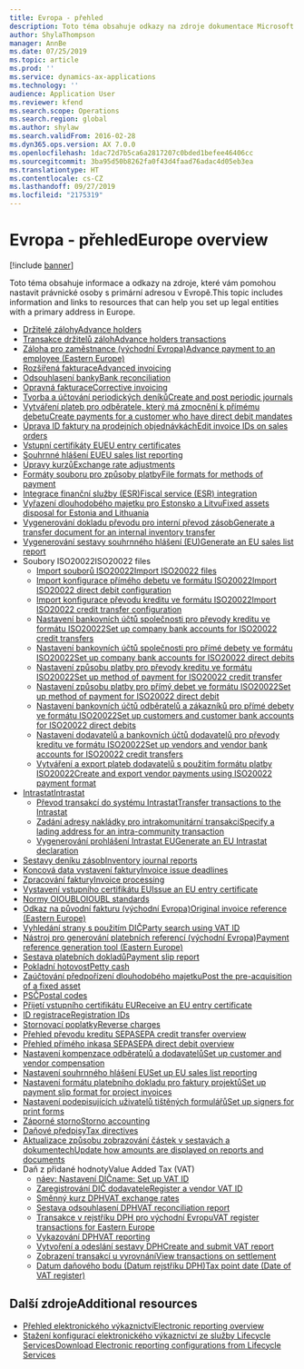 ```yaml
---
title: Evropa - přehled
description: Toto téma obsahuje odkazy na zdroje dokumentace Microsoft Dynamics 365 Finance pro Evropu.
author: ShylaThompson
manager: AnnBe
ms.date: 07/25/2019
ms.topic: article
ms.prod: ''
ms.service: dynamics-ax-applications
ms.technology: ''
audience: Application User
ms.reviewer: kfend
ms.search.scope: Operations
ms.search.region: global
ms.author: shylaw
ms.search.validFrom: 2016-02-28
ms.dyn365.ops.version: AX 7.0.0
ms.openlocfilehash: 1dac72d7b5ca6a2817207c0bded1befee46406cc
ms.sourcegitcommit: 3ba95d50b8262fa0f43d4faad76adac4d05eb3ea
ms.translationtype: HT
ms.contentlocale: cs-CZ
ms.lasthandoff: 09/27/2019
ms.locfileid: "2175319"
---
```

# <a name="europe-overview"></a><span data-ttu-id="c89f0-103">Evropa - přehled</span><span class="sxs-lookup"><span data-stu-id="c89f0-103">Europe overview</span></span>

[!include [banner](../includes/banner.md)]

<span data-ttu-id="c89f0-104">Toto téma obsahuje informace a odkazy na zdroje, které vám pomohou nastavit právnické osoby s primární adresou v Evropě.</span><span class="sxs-lookup"><span data-stu-id="c89f0-104">This topic includes information and links to resources that can help you set up legal entities with a primary address in Europe.</span></span> 

- [<span data-ttu-id="c89f0-105">Držitelé zálohy</span><span class="sxs-lookup"><span data-stu-id="c89f0-105">Advance holders</span></span>](emea-advance-holders.md)
 - [<span data-ttu-id="c89f0-106">Transakce držitelů záloh</span><span class="sxs-lookup"><span data-stu-id="c89f0-106">Advance holders transactions</span></span>](emea-advance-holders-transactions.md)
 - [<span data-ttu-id="c89f0-107">Záloha pro zaměstnance (východní Evropa)</span><span class="sxs-lookup"><span data-stu-id="c89f0-107">Advance payment to an employee (Eastern Europe)</span></span>](tasks/advance-payment-employee.md)
- [<span data-ttu-id="c89f0-108">Rozšířená fakturace</span><span class="sxs-lookup"><span data-stu-id="c89f0-108">Advanced invoicing</span></span>](emea-advance-invoice.md)
- [<span data-ttu-id="c89f0-109">Odsouhlasení banky</span><span class="sxs-lookup"><span data-stu-id="c89f0-109">Bank reconciliation</span></span>](emea-bank-reconciliation.md)
- [<span data-ttu-id="c89f0-110">Opravná fakturace</span><span class="sxs-lookup"><span data-stu-id="c89f0-110">Corrective invoicing</span></span>](emea-corrective-invoice.md)
- [<span data-ttu-id="c89f0-111">Tvorba a účtování periodických deníků</span><span class="sxs-lookup"><span data-stu-id="c89f0-111">Create and post periodic journals</span></span>](emea-create-post-periodic-journals.md)
- [<span data-ttu-id="c89f0-112">Vytváření plateb pro odběratele, který má zmocnění k přímému debetu</span><span class="sxs-lookup"><span data-stu-id="c89f0-112">Create payments for a customer who have direct debit mandates</span></span>](tasks/create-payments-customers-who-have-direct-debit-mandates.md)
- [<span data-ttu-id="c89f0-113">Úprava ID faktury na prodejních objednávkách</span><span class="sxs-lookup"><span data-stu-id="c89f0-113">Edit invoice IDs on sales orders</span></span>](emea-edit-invoice-id-sales-orders.md)
- [<span data-ttu-id="c89f0-114">Vstupní certifikáty EU</span><span class="sxs-lookup"><span data-stu-id="c89f0-114">EU entry certificates</span></span>](emea-entry-certificates.md)
- [<span data-ttu-id="c89f0-115">Souhrnné hlášení EU</span><span class="sxs-lookup"><span data-stu-id="c89f0-115">EU sales list reporting</span></span>](emea-eu-sales-list.md)
- [<span data-ttu-id="c89f0-116">Úpravy kurzů</span><span class="sxs-lookup"><span data-stu-id="c89f0-116">Exchange rate adjustments</span></span>](emea-exchange-rate-adjustments.md)
- [<span data-ttu-id="c89f0-117">Formáty souboru pro způsoby platby</span><span class="sxs-lookup"><span data-stu-id="c89f0-117">File formats for methods of payment</span></span>](emea-select-file-formats-for-the-method-of-payments.md)
- [<span data-ttu-id="c89f0-118">Integrace finanční služby (ESR)</span><span class="sxs-lookup"><span data-stu-id="c89f0-118">Fiscal service (ESR) integration</span></span>](emea-fiscal-service-integration.md)
- [<span data-ttu-id="c89f0-119">Vyřazení dlouhodobého majetku pro Estonsko a Litvu</span><span class="sxs-lookup"><span data-stu-id="c89f0-119">Fixed assets disposal for Estonia and Lithuania</span></span>](emea-credit-note-reverse-fixed-asset-sale.md)
- [<span data-ttu-id="c89f0-120">Vygenerování dokladu převodu pro interní převod zásob</span><span class="sxs-lookup"><span data-stu-id="c89f0-120">Generate a transfer document for an internal inventory transfer</span></span>](tasks/transfer-document-internal-inventory-transfer.md)
- [<span data-ttu-id="c89f0-121">Vygenerování sestavy souhrnného hlášení (EU)</span><span class="sxs-lookup"><span data-stu-id="c89f0-121">Generate an EU sales list report</span></span>](tasks/eur-00011-eu-sales-list-report.md)
- <span data-ttu-id="c89f0-122">Soubory ISO20022</span><span class="sxs-lookup"><span data-stu-id="c89f0-122">ISO20022 files</span></span>
  - [<span data-ttu-id="c89f0-123">Import souborů ISO20022</span><span class="sxs-lookup"><span data-stu-id="c89f0-123">Import ISO20022 files</span></span>](emea-ISO20022-file-formats.md)
  - [<span data-ttu-id="c89f0-124">Import konfigurace přímého debetu ve formátu ISO20022</span><span class="sxs-lookup"><span data-stu-id="c89f0-124">Import ISO20022 direct debit configuration</span></span>](tasks/import-iso20022-direct-debit-configuration.md)
  - [<span data-ttu-id="c89f0-125">Import konfigurace převodu kreditu ve formátu ISO20022</span><span class="sxs-lookup"><span data-stu-id="c89f0-125">Import ISO20022 credit transfer configuration</span></span>](tasks/import-iso20022-credit-transfer-configuration.md)
  - [<span data-ttu-id="c89f0-126">Nastavení bankovních účtů společnosti pro převody kreditu ve formátu ISO20022</span><span class="sxs-lookup"><span data-stu-id="c89f0-126">Set up company bank accounts for ISO20022 credit transfers</span></span>](tasks/set-up-company-bank-accounts-iso20022-credit-transfers.md)
  - [<span data-ttu-id="c89f0-127">Nastavení bankovních účtů společnosti pro přímé debety ve formátu ISO20022</span><span class="sxs-lookup"><span data-stu-id="c89f0-127">Set up company bank accounts for ISO20022 direct debits</span></span>](tasks/set-up-company-bank-accounts-iso20022-direct-debits.md)
  - [<span data-ttu-id="c89f0-128">Nastavení způsobu platby pro převody kreditu ve formátu ISO20022</span><span class="sxs-lookup"><span data-stu-id="c89f0-128">Set up method of payment for ISO20022 credit transfer</span></span>](tasks/set-up-method-payment-iso20022-credit-transfer.md)
  - [<span data-ttu-id="c89f0-129">Nastavení způsobu platby pro přímý debet ve formátu ISO20022</span><span class="sxs-lookup"><span data-stu-id="c89f0-129">Set up method of payment for ISO20022 direct debit</span></span>](tasks/setup-method-payment-iso20022-direct-debit.md)
  - [<span data-ttu-id="c89f0-130">Nastavení bankovních účtů odběratelů a zákazníků pro přímé debety ve formátu ISO20022</span><span class="sxs-lookup"><span data-stu-id="c89f0-130">Set up customers and customer bank accounts for ISO20022 direct debits</span></span>](tasks/set-up-bank-accounts-iso20022-direct-debits.md)
  - [<span data-ttu-id="c89f0-131">Nastavení dodavatelů a bankovních účtů dodavatelů pro převody kreditu ve formátu ISO20022</span><span class="sxs-lookup"><span data-stu-id="c89f0-131">Set up vendors and vendor bank accounts for ISO20022 credit transfers</span></span>](tasks/set-up-vendor-iso20022-credit-transfers.md)
  - [<span data-ttu-id="c89f0-132">Vytváření a export plateb dodavatelů s použitím formátu platby ISO20022</span><span class="sxs-lookup"><span data-stu-id="c89f0-132">Create and export vendor payments using ISO20022 payment format</span></span>](tasks/create-export-vendor-payments-iso20022-payment-format.md)
- [<span data-ttu-id="c89f0-133">Intrastat</span><span class="sxs-lookup"><span data-stu-id="c89f0-133">Intrastat</span></span>](emea-intrastat.md)
  - [<span data-ttu-id="c89f0-134">Převod transakcí do systému Intrastat</span><span class="sxs-lookup"><span data-stu-id="c89f0-134">Transfer transactions to the Intrastat</span></span>](tasks/transfer-transactions-intrastat.md)
  - [<span data-ttu-id="c89f0-135">Zadání adresy nakládky pro intrakomunitární transakci</span><span class="sxs-lookup"><span data-stu-id="c89f0-135">Specify a lading address for an intra-community transaction</span></span>](tasks/eur-00002-specify-lading-address-intra-community.md)
  - [<span data-ttu-id="c89f0-136">Vygenerování prohlášení Intrastat EU</span><span class="sxs-lookup"><span data-stu-id="c89f0-136">Generate an EU Intrastat declaration</span></span>](tasks/eur-00002-eu-intrastat-declaration.md)
- [<span data-ttu-id="c89f0-137">Sestavy deníku zásob</span><span class="sxs-lookup"><span data-stu-id="c89f0-137">Inventory journal reports</span></span>](emea-set-up-report-inventory-journal-names.md)
- [<span data-ttu-id="c89f0-138">Koncová data vystavení faktury</span><span class="sxs-lookup"><span data-stu-id="c89f0-138">Invoice issue deadlines</span></span>](emea-invoice-issue-deadline.md)
- [<span data-ttu-id="c89f0-139">Zpracování faktury</span><span class="sxs-lookup"><span data-stu-id="c89f0-139">Invoice processing</span></span>](emea-invoice-processing.md)
- [<span data-ttu-id="c89f0-140">Vystavení vstupního certifikátu EU</span><span class="sxs-lookup"><span data-stu-id="c89f0-140">Issue an EU entry certificate</span></span>](tasks/eur-00012-issue-eu-entry-certificate.md)
- [<span data-ttu-id="c89f0-141">Normy OIOUBL</span><span class="sxs-lookup"><span data-stu-id="c89f0-141">OIOUBL standards</span></span>](emea-oioubl-standards-electronic-invoicing.md)
- [<span data-ttu-id="c89f0-142">Odkaz na původní fakturu (východní Evropa)</span><span class="sxs-lookup"><span data-stu-id="c89f0-142">Original invoice reference (Eastern Europe)</span></span>](tasks/ee-00004-original-invoice-reference.md)
- [<span data-ttu-id="c89f0-143">Vyhledání strany s použitím DIČ</span><span class="sxs-lookup"><span data-stu-id="c89f0-143">Party search using VAT ID</span></span>](tasks/eur-00015-party-search-vat-id.md)
- [<span data-ttu-id="c89f0-144">Nástroj pro generování platebních referencí (východní Evropa)</span><span class="sxs-lookup"><span data-stu-id="c89f0-144">Payment reference generation tool (Eastern Europe)</span></span>](tasks/ee-00015-payment-reference-generation-tool.md)
- [<span data-ttu-id="c89f0-145">Sestava platebních dokladů</span><span class="sxs-lookup"><span data-stu-id="c89f0-145">Payment slip report</span></span>](emea-eur-payment-slip-report-giro.md)
- [<span data-ttu-id="c89f0-146">Pokladní hotovost</span><span class="sxs-lookup"><span data-stu-id="c89f0-146">Petty cash</span></span>](emea-petty-cash.md)
- [<span data-ttu-id="c89f0-147">Zaúčtování předpořízení dlouhodobého majetku</span><span class="sxs-lookup"><span data-stu-id="c89f0-147">Post the pre-acquisition of a fixed asset</span></span>](emea-pre-acquisition-acquisition-fixed-asset.md)
- [<span data-ttu-id="c89f0-148">PSČ</span><span class="sxs-lookup"><span data-stu-id="c89f0-148">Postal codes</span></span>](emea-import-create-postal-codes-manually.md)
- [<span data-ttu-id="c89f0-149">Přijetí vstupního certifikátu EU</span><span class="sxs-lookup"><span data-stu-id="c89f0-149">Receive an EU entry certificate</span></span>](tasks/eur-00012-receive-eu-entry-certificate.md)
- [<span data-ttu-id="c89f0-150">ID registrace</span><span class="sxs-lookup"><span data-stu-id="c89f0-150">Registration IDs</span></span>](emea-registration-ids.md)
- [<span data-ttu-id="c89f0-151">Stornovací poplatky</span><span class="sxs-lookup"><span data-stu-id="c89f0-151">Reverse charges</span></span>](emea-reverse-charge.md)
- [<span data-ttu-id="c89f0-152">Přehled převodu kreditu SEPA</span><span class="sxs-lookup"><span data-stu-id="c89f0-152">SEPA credit transfer overview</span></span>](../accounts-payable/sepa-credit-transfer.md)
- [<span data-ttu-id="c89f0-153">Přehled přímého inkasa SEPA</span><span class="sxs-lookup"><span data-stu-id="c89f0-153">SEPA direct debit overview</span></span>](../accounts-receivable/sepa-direct-debit-overview.md)
- [<span data-ttu-id="c89f0-154">Nastavení kompenzace odběratelů a dodavatelů</span><span class="sxs-lookup"><span data-stu-id="c89f0-154">Set up customer and vendor compensation</span></span>](emea-compensation-customer-vendor-transactions.md)
- [<span data-ttu-id="c89f0-155">Nastavení souhrnného hlášení EU</span><span class="sxs-lookup"><span data-stu-id="c89f0-155">Set up EU sales list reporting</span></span>](tasks/eur-00011-eu-sales-list-reporting.md)
- [<span data-ttu-id="c89f0-156">Nastavení formátu platebního dokladu pro faktury projektů</span><span class="sxs-lookup"><span data-stu-id="c89f0-156">Set up payment slip format for project invoices</span></span>](tasks/set-up-payment-slip-format-project-invoices.md)
- [<span data-ttu-id="c89f0-157">Nastavení podepisujících uživatelů tištěných formulářů</span><span class="sxs-lookup"><span data-stu-id="c89f0-157">Set up signers for print forms</span></span>](emea-set-up-signers-for-printing-forms.md)
- [<span data-ttu-id="c89f0-158">Záporné storno</span><span class="sxs-lookup"><span data-stu-id="c89f0-158">Storno accounting</span></span>](emea-storno.md)
- [<span data-ttu-id="c89f0-159">Daňové předpisy</span><span class="sxs-lookup"><span data-stu-id="c89f0-159">Tax directives</span></span>](emea-tax-directives.md)
- [<span data-ttu-id="c89f0-160">Aktualizace způsobu zobrazování částek v sestavách a dokumentech</span><span class="sxs-lookup"><span data-stu-id="c89f0-160">Update how amounts are displayed on reports and documents</span></span>](emea-amount-printing-forms.md)
- <span data-ttu-id="c89f0-161">Daň z přidané hodnoty</span><span class="sxs-lookup"><span data-stu-id="c89f0-161">Value Added Tax (VAT)</span></span>
  - [<span data-ttu-id="c89f0-162">náev: Nastavení DIČ</span><span class="sxs-lookup"><span data-stu-id="c89f0-162">name: Set up VAT ID</span></span>](tasks/eur-00015-vat-id.md)
  - [<span data-ttu-id="c89f0-163">Zaregistrování DIČ dodavatele</span><span class="sxs-lookup"><span data-stu-id="c89f0-163">Register a vendor VAT ID</span></span>](tasks/eur-00015-registration-vendor-vat-id.md)
  - [<span data-ttu-id="c89f0-164">Směnný kurz DPH</span><span class="sxs-lookup"><span data-stu-id="c89f0-164">VAT exchange rates</span></span>](emea-vat-exchange-rate.md)
  - [<span data-ttu-id="c89f0-165">Sestava odsouhlasení DPH</span><span class="sxs-lookup"><span data-stu-id="c89f0-165">VAT reconciliation report</span></span>](tasks/eur-00018-vat-reconciliation-report.md)
  - [<span data-ttu-id="c89f0-166">Transakce v rejstříku DPH pro východní Evropu</span><span class="sxs-lookup"><span data-stu-id="c89f0-166">VAT register transactions for Eastern Europe</span></span>](emea-vat-register-transactions.md)
  - [<span data-ttu-id="c89f0-167">Vykazování DPH</span><span class="sxs-lookup"><span data-stu-id="c89f0-167">VAT reporting</span></span>](emea-vat-reporting.md)
  - [<span data-ttu-id="c89f0-168">Vytvoření a odeslání sestavy DPH</span><span class="sxs-lookup"><span data-stu-id="c89f0-168">Create and submit VAT report</span></span>](tasks/create-submit-vat-report.md)
  - [<span data-ttu-id="c89f0-169">Zobrazení transakcí u vyrovnání</span><span class="sxs-lookup"><span data-stu-id="c89f0-169">View transactions on settlement</span></span>](emea-transactions-settlement-form.md)
  - [<span data-ttu-id="c89f0-170">Datum daňového bodu (Datum rejstříku DPH)</span><span class="sxs-lookup"><span data-stu-id="c89f0-170">Tax point date (Date of VAT register)</span></span>](emea-tax-point-date.md)

## <a name="additional-resources"></a><span data-ttu-id="c89f0-171">Další zdroje</span><span class="sxs-lookup"><span data-stu-id="c89f0-171">Additional resources</span></span>

- [<span data-ttu-id="c89f0-172">Přehled elektronického výkaznictví</span><span class="sxs-lookup"><span data-stu-id="c89f0-172">Electronic reporting overview</span></span>](../../dev-itpro/analytics/general-electronic-reporting.md)
- [<span data-ttu-id="c89f0-173">Stažení konfigurací elektronického výkaznictví ze služby Lifecycle Services</span><span class="sxs-lookup"><span data-stu-id="c89f0-173">Download Electronic reporting configurations from Lifecycle Services</span></span>](../../dev-itpro/analytics/download-electronic-reporting-configuration-lcs.md)

